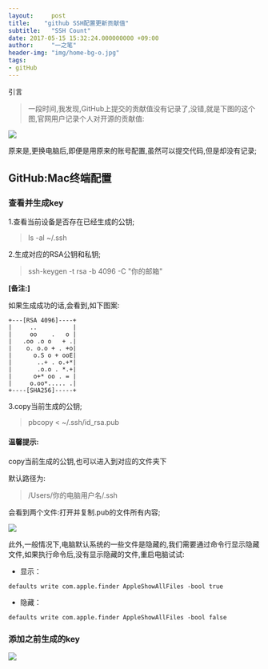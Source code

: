 ```yaml
---
layout:     post
title:    "github SSH配置更新贡献值"
subtitle:   "SSH Count"
date: 2017-05-15 15:32:24.000000000 +09:00
author:     "一之笔"
header-img: "img/home-bg-o.jpg"
tags:
- gitHub
---
```


引言

> 一段时间,我发现,GitHub上提交的贡献值没有记录了,没错,就是下图的这个图,官网用户记录个人对开源的贡献值:

![](http://upload-images.jianshu.io/upload_images/1360502-0b80fb6605c84895.png?imageMogr2/auto-orient/strip%7CimageView2/2/w/1240)

原来是,更换电脑后,即便是用原来的账号配置,虽然可以提交代码,但是却没有记录;

## GitHub:Mac终端配置

### 查看并生成key

1.查看当前设备是否存在已经生成的公钥;
> ls -al ~/.ssh  

2.生成对应的RSA公钥和私钥;

> ssh-keygen -t rsa -b 4096 -C "你的邮箱"


**[备注:]**

如果生成成功的话,会看到,如下图案:


```
+---[RSA 4096]----+
|     ..          |
|     oo    .   o |
|   .oo .o o   + .|
|    o. o.o + . +o|
|      o.S o + ooE|
|       ..+ . o.+*|
|       .o.o . *.+|
|      o+* oo . = |
|     o.oo*..... .|
+----[SHA256]-----+

```


3.copy当前生成的公钥;

> pbcopy < ~/.ssh/id_rsa.pub 



#### 温馨提示:

copy当前生成的公钥,也可以进入到对应的文件夹下

默认路径为:

> /Users/你的电脑用户名/.ssh 

会看到两个文件:打开并复制.pub的文件所有内容;

![](http://upload-images.jianshu.io/upload_images/1360502-0f5c3c6c167d1194.png?imageMogr2/auto-orient/strip%7CimageView2/2/w/1240)


此外,一般情况下,电脑默认系统的一些文件是隐藏的,我们需要通过命令行显示隐藏文件,如果执行命令后,没有显示隐藏的文件,重启电脑试试:

- 显示：

```
defaults write com.apple.finder AppleShowAllFiles -bool true

```
- 隐藏：


```
defaults write com.apple.finder AppleShowAllFiles -bool false 
```


### 添加之前生成的key

![](http://upload-images.jianshu.io/upload_images/1360502-dcedea3cb4c493c8.png?imageMogr2/auto-orient/strip%7CimageView2/2/w/1240)
